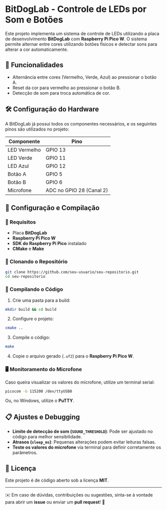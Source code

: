 # BitDogLab - Controle de LEDs por Som e Botões

Este projeto implementa um sistema de controle de LEDs utilizando a placa de desenvolvimento **BitDogLab** com **Raspberry Pi Pico W**. O sistema permite alternar entre cores utilizando botões físicos e detectar sons para alterar a cor automaticamente.

## 📌 Funcionalidades
- Alternância entre cores (Vermelho, Verde, Azul) ao pressionar o botão A.
- Reset da cor para vermelho ao pressionar o botão B.
- Detecção de som para troca automática de cor.

## 🛠️ Configuração do Hardware
A BitDogLab já possui todos os componentes necessários, e os seguintes pinos são utilizados no projeto:

| Componente | Pino |
|------------|------|
| LED Vermelho | GPIO 13 |
| LED Verde | GPIO 11 |
| LED Azul | GPIO 12 |
| Botão A | GPIO 5 |
| Botão B | GPIO 6 |
| Microfone | ADC no GPIO 28 (Canal 2) |

## 🚀 Configuração e Compilação
### 📌 Requisitos
- Placa **BitDogLab**
- **Raspberry Pi Pico W**
- **SDK do Raspberry Pi Pico** instalado
- **CMake** e **Make**

### 📂 Clonando o Repositório
```sh
git clone https://github.com/seu-usuario/seu-repositorio.git
cd seu-repositorio
```

### 🔧 Compilando o Código
1. Crie uma pasta para a build:
```sh
mkdir build && cd build
```
2. Configure o projeto:
```sh
cmake ..
```
3. Compile o código:
```sh
make
```
4. Copie o arquivo gerado (`.uf2`) para o **Raspberry Pi Pico W**.

### 🖥️ Monitoramento do Microfone
Caso queira visualizar os valores do microfone, utilize um terminal serial:
```sh
picocom -b 115200 /dev/ttyUSB0
```
Ou, no Windows, utilize o **PuTTY**.

## 📋 Ajustes e Debugging
- **Limite de detecção de som (`SOUND_THRESHOLD`)**: Pode ser ajustado no código para melhor sensibilidade.
- **Atrasos (`sleep_ms`)**: Pequenas alterações podem evitar leituras falsas.
- **Teste os valores do microfone** via terminal para definir corretamente os parâmetros.

## 📜 Licença
Este projeto é de código aberto sob a licença **MIT**.

---
✉️ Em caso de dúvidas, contribuições ou sugestões, sinta-se à vontade para abrir um **issue** ou enviar um **pull request**! 🚀
